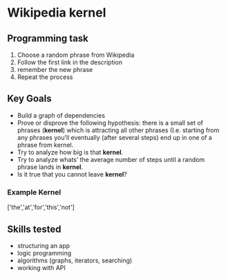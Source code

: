 # Wikipedia kernel

## Programming task
1. Choose a random phrase from Wikipedia
2. Follow the first link in the description
3. remember the new phrase
4. Repeat the process

## Key Goals
* Build a graph of dependencies
* Prove or disprove the following hypothesis: there is a small set of phrases (**kernel**) which is attracting all other phrases (I.e. starting from any phrases you’ll eventually (after several steps) end up in one of a phrase from kernel.
* Try to analyze how big is that **kernel**.
* Try to analyze whats’ the average number of steps until a random phrase lands in **kernel**.
* Is it true that you cannot leave **kernel**?

### Example Kernel
['the','at','for','this','not']

## Skills tested
- structuring an app
- logic programming
- algorithms (graphs, iterators, searching)
- working with API
